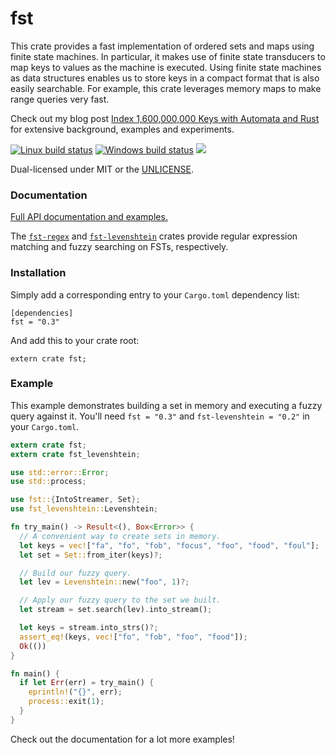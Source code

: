 fst
===
This crate provides a fast implementation of ordered sets and maps using finite
state machines. In particular, it makes use of finite state transducers to map
keys to values as the machine is executed. Using finite state machines as data
structures enables us to store keys in a compact format that is also easily
searchable. For example, this crate leverages memory maps to make range queries
very fast.

Check out my blog post
[Index 1,600,000,000 Keys with Automata and
Rust](http://blog.burntsushi.net/transducers/)
for extensive background, examples and experiments.

[![Linux build status](https://travis-ci.org/BurntSushi/fst.svg?branch=master)](https://travis-ci.org/BurntSushi/fst)
[![Windows build status](https://ci.appveyor.com/api/projects/status/github/BurntSushi/fst?svg=true)](https://ci.appveyor.com/project/BurntSushi/fst)
[![](http://meritbadge.herokuapp.com/fst)](https://crates.io/crates/fst)

Dual-licensed under MIT or the [UNLICENSE](http://unlicense.org).


### Documentation

[Full API documentation and examples.](http://burntsushi.net/rustdoc/fst/)

The
[`fst-regex`](https://docs.rs/fst-regex)
and
[`fst-levenshtein`](https://docs.rs/fst-levenshtein)
crates provide regular expression matching and fuzzy searching on FSTs,
respectively.


### Installation

Simply add a corresponding entry to your `Cargo.toml` dependency list:

```toml,ignore
[dependencies]
fst = "0.3"
```

And add this to your crate root:

```rust,ignore
extern crate fst;
```


### Example

This example demonstrates building a set in memory and executing a fuzzy query
against it. You'll need `fst = "0.3"` and `fst-levenshtein = "0.2"` in your
`Cargo.toml`.

```rust
extern crate fst;
extern crate fst_levenshtein;

use std::error::Error;
use std::process;

use fst::{IntoStreamer, Set};
use fst_levenshtein::Levenshtein;

fn try_main() -> Result<(), Box<Error>> {
  // A convenient way to create sets in memory.
  let keys = vec!["fa", "fo", "fob", "focus", "foo", "food", "foul"];
  let set = Set::from_iter(keys)?;

  // Build our fuzzy query.
  let lev = Levenshtein::new("foo", 1)?;

  // Apply our fuzzy query to the set we built.
  let stream = set.search(lev).into_stream();

  let keys = stream.into_strs()?;
  assert_eq!(keys, vec!["fo", "fob", "foo", "food"]);
  Ok(())
}

fn main() {
  if let Err(err) = try_main() {
    eprintln!("{}", err);
    process::exit(1);
  }
}
```

Check out the documentation for a lot more examples!
